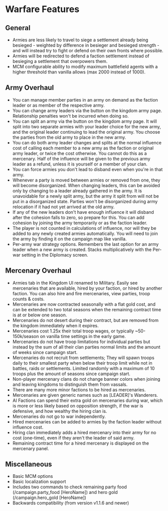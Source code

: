 # Warfare Features

## General
- Armies are less likely to travel to siege a settlement already being besieged - weighted by difference in besieger and besieged strength - and will instead try to fight or defend on their own fronts where possible.
- Armies will be redirected to defend a faction settlement instead of besieging a settlement that overpowers them.
- MCM configurable ability to modify maximum battlefield agents with a higher threshold than vanilla allows (max 2000 instead of 1000).

## Army Overhaul
- You can manage member parties in an army on demand as the faction leader or as member of the respective army.
- You can change army leaders via the button on the kingdom army page. Relationship penalties won't be incurred when doing so.
- You can split an army via the button on the kingdom army page. It will split into two separate armies with your leader choice for the new army, and the original leader continuing to lead the original army. You choose the parties from the old army to place in the new army.
- You can do both army leader changes and splits at the normal influence cost of calling each member to a new army as the faction or original army leader, or twice the cost otherwise. You cannot do this as a mercenary. Half of the influence will be given to the previous army leader as a refund, unless it is yourself or a member of your clan.
- You can force armies you don't lead to disband even when you're in that army.
- Whenever a party is moved between armies or removed from one, they will become disorganized. When changing leaders, this can be avoided only by changing to a leader already gathered in the army. It is unavoidable for a newly split army, but the army it split from will not be put in a disorganized state. Parties won't be disorganized during army relocation if it had not yet arrived at the old army.
- If any of the new leaders don't have enough influence it will disband after the cohesion falls to zero, so prepare for this. You can add cohesion by joining the army temporarily or as the faction leader.
- The player is not counted in calculations of influence, nor will they be added to any newly created armies automatically. You will need to join the army by finding it on the campaign map like vanilla.
- Per-army war strategy options. Remembers the last option for an army leader when a new army is created. Stacks multiplicatively with the Per-war setting in the Diplomacy screen.

## Mercenary Overhaul
- Armies tab in the Kingdom UI renamed to Military. Easily see mercenaries that are available, hired by your faction, or hired by another faction. You can also hire and fire mercenaries, view parties, troop counts & costs.
- Mercenaries are now contracted seasonally with a flat gold cost, and can be extended to two total seasons when the remaining contract time is at or below one season.
- Mercenaries do not desert during their contract, but are removed from the kingdom immediately when it expires.
- Mercenaries cost 1.25x their total troop wages, or typically ~50-150k/season on vanilla time settings in the early game.
- Mercenaries do not have troop limitations for individual parties but instead by the sum of all their clan parties normal limits and the amount of weeks since campaign start.
- Mercenaries do not recruit from settlements; They will spawn troops daily to their smallest party when below their troop limit while not in battles, raids or settlements. Limited randomly with a maximum of 10 troops plus the amount of seasons since campaign start.
- Non-player mercenary clans do not change banner colors when joining and leaving kingdoms to distinguish them from vassals.
- There are many more minor factions to be hired as mercenaries.
- Mercenaries are given generic names such as [LEADER]'s Wanderers.
- AI Factions can spend their extra gold on mercenaries during war, which is more or less likely based on opposition strength, if the war is defensive, and how wealthy the hiring clan is.
- Mercenaries do not go to war independently.
- Hired mercenaries can be added to armies by the faction leader without influence cost.
- Hiring clan immediately adds a hired mercenary into their army for no cost (one-time), even if they aren't the leader of said army.
- Remaining contract time for a hired mercenary is displayed on the mercenary panel.

## Miscellaneous
- Basic MCM options
- Basic localization support
- Includes two commands to check remaining party food (/campaign.party_food [HeroName]) and hero gold (/campaign.hero_gold [HeroName])
- Backwards compatibility (from version v1.1.6 and newer)
